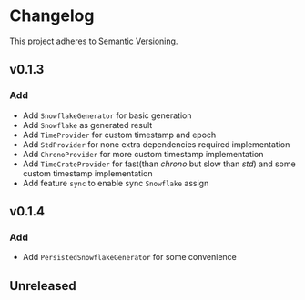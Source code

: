 # Changelog

This project adheres to [Semantic Versioning](https://semver.org/spec/v2.0.0.html).

## v0.1.3

### Add

- Add `SnowflakeGenerator` for basic generation
- Add `Snowflake` as generated result
- Add `TimeProvider` for custom timestamp and epoch
- Add `StdProvider` for none extra dependencies required implementation
- Add `ChronoProvider` for more custom timestamp implementation
- Add `TimeCrateProvider` for fast(than _chrono_ but slow than _std_) and some custom timestamp implementation
- Add feature `sync` to enable sync `Snowflake` assign

## v0.1.4

### Add

- Add `PersistedSnowflakeGenerator` for some convenience

## Unreleased
